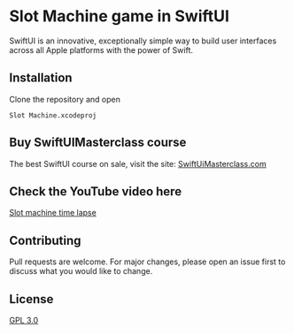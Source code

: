 # Slot Machine game in SwiftUI

SwiftUI is an innovative, exceptionally simple way to build user interfaces across all Apple platforms with the power of Swift. 

## Installation

Clone the repository and open

```
Slot Machine.xcodeproj
```
## Buy SwiftUIMasterclass course
The best SwiftUI course on sale, visit the site:
[SwiftUiMasterclass.com](http://swiftuimasterclass.com)

## Check the YouTube video here 
[Slot machine time lapse](https://youtu.be/mAqVlkvRCek)

## Contributing
Pull requests are welcome. For major changes, please open an issue first to discuss what you would like to change.
## License
[GPL 3.0](https://www.gnu.org/licenses/gpl-3.0.html)
